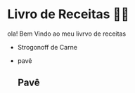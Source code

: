 # Livro de Receitas :man_cook:

ola! Bem Vindo ao meu livrvo de receitas

- Strogonoff de Carne

- pavê

  ## Pavê

  ​

